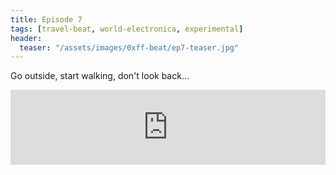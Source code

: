 ```yaml
---
title: Episode 7
tags: [travel-beat, world-electronica, experimental]
header:
  teaser: "/assets/images/0xff-beat/ep7-teaser.jpg"
---
```


Go outside, start walking, don't look back...

<iframe width="100%" height="120" src="https://www.mixcloud.com/widget/iframe/?hide_cover=1&light=1&feed=%2F0xff-beat%2F0xff-beat-episode-7%2F" frameborder="0" ></iframe>